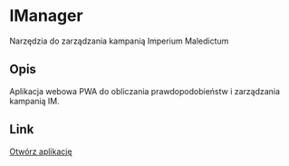 # IManager
Narzędzia do zarządzania kampanią Imperium Maledictum

## Opis
Aplikacja webowa PWA do obliczania prawdopodobieństw i zarządzania kampanią IM.

## Link
[Otwórz aplikację](https://hehosek.github.io/IManager)
